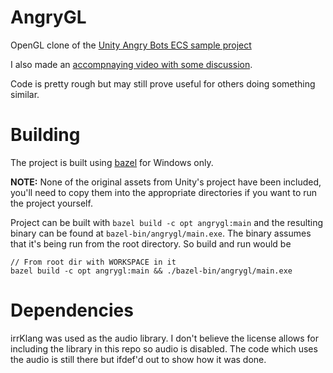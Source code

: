 # AngryGL

OpenGL clone of the [Unity Angry Bots ECS sample project](https://github.com/UnityTechnologies/AngryBots_ECS)

I also made an [accompnaying video with some discussion](https://www.youtube.com/watch?v=tInaI3pU19Y).

Code is pretty rough but may still prove useful for others doing something similar.

# Building

The project is built using [bazel](https://docs.bazel.build/versions/master/windows.html) for Windows only.

**NOTE:** None of the original assets from Unity's project have been included, you'll need to copy them into the appropriate directories if you want to run the project yourself.

Project can be built with `bazel build -c opt angrygl:main` and the resulting binary can be found at `bazel-bin/angrygl/main.exe`. The binary assumes that it's being run from the root directory. So build and run would be

```
// From root dir with WORKSPACE in it
bazel build -c opt angrygl:main && ./bazel-bin/angrygl/main.exe
```

# Dependencies

irrKlang was used as the audio library. I don't believe the license allows for including the library in this repo so audio is disabled. The code which uses the audio is still there but ifdef'd out to show how it was done.
